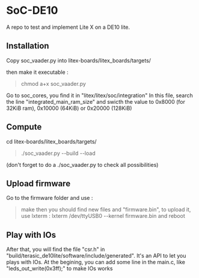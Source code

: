# SoC-DE10

A repo to test and implement Lite X on a DE10 lite. 

## Installation 

Copy soc_vaader.py into litex-boards/litex_boards/targets/

then make it executable :

> chmod a+x soc_vaader.py

Go to soc_cores, you find it in "litex/litex/soc/integration"
In this file, search the line "integrated_main_ram_size" and swicth the value to 0x8000 (for 32KiB ram), 0x10000 (64KiB) or 0x20000 (128KiB)

## Compute

cd litex-boards/litex_boards/targets/
> ./soc_vaader.py --build --load 

(don't forget to do a ./soc_vaader.py to check all possibilities)

## Upload firmware
Go to the firmware folder and use :
> make 
then you should find new files and "firmware.bin", to upload it, use lxterm :
> lxterm /dev/ttyUSB0 --kernel firmware.bin
and 
> reboot


## Play with IOs

After that, you will find the file "csr.h" in "build/terasic_de10lite/software/include/generated". It's an API to let you plays with IOs. 
At the begining, you can add some line in the main.c, like "leds_out_write(0x3ff);" to make IOs works
